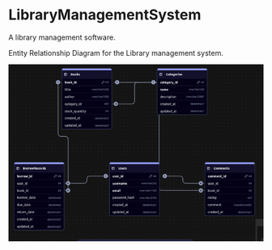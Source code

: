 # LibraryManagementSystem
A library management software.

Entity Relationship Diagram for the Library management system.

![Matrix Rain Preview](./images/ERD.png)
